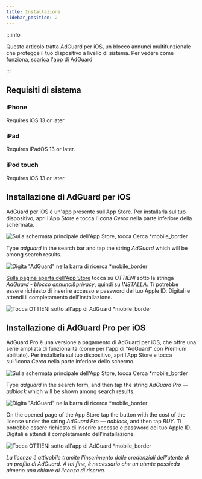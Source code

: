 ```yaml
---
title: Installazione
sidebar_position: 2
---
```


:::info

Questo articolo tratta AdGuard per iOS, un blocco annunci multifunzionale che protegge il tuo dispositivo a livello di sistema. Per vedere come funziona, [scarica l'app di AdGuard](https://agrd.io/download-kb-adblock)

:::

## Requisiti di sistema

### iPhone

Requires iOS 13 or later.

### iPad

Requires iPadOS 13 or later.

### iPod touch

Requires iOS 13 or later.

## Installazione di AdGuard per iOS

AdGuard per iOS è un'app presente sull'App Store. Per installarla sul tuo dispositivo, apri l'App Store e tocca l'icona *Cerca* nella parte inferiore della schermata.

![Sulla schermata principale dell'App Store, tocca Cerca *mobile_border](https://cdn.adtidy.org/public/Adguard/kb/installation/iOS/en/1.png)

Type *adguard* in the search bar and tap the string *AdGuard* which will be among search results.

![Digita "AdGuard" nella barra di ricerca *mobile_border](https://cdn.adtidy.org/public/Adguard/kb/installation/iOS/en/2.png)

[Sulla pagina aperta dell'App Store](https://adguard.com/download.html?auto=1) tocca su *OTTIENI* sotto la stringa *AdGuard - blocco annunci&privacy*, quindi su *INSTALLA*. Ti potrebbe essere richiesto di inserire accesso e password del tuo Apple ID. Digitali e attendi il completamento dell'installazione.

![Tocca OTTIENI sotto all'app di AdGuard *mobile_border](https://cdn.adtidy.org/public/Adguard/kb/installation/iOS/en/3.png)

## Installazione di AdGuard Pro per iOS

AdGuard Pro è una versione a pagamento di AdGuard per iOS, che offre una serie ampliata di funzionalità (come per l'app di "AdGuard" con Premium abilitato). Per installarla sul tuo dispositivo, apri l'App Store e tocca sull'icona *Cerca* nella parte inferiore dello schermo.

![Sulla schermata principale dell'App Store, tocca Cerca *mobile_border](https://cdn.adtidy.org/public/Adguard/kb/installation/iOS/en/1.png)

Type *adguard* in the search form, and then tap the string *AdGuard Pro — adblock* which will be shown among search results.

![Digita "AdGuard" nella barra di ricerca *mobile_border](https://cdn.adtidy.org/public/Adguard/kb/installation/iOS/en/2.png)

On the opened page of the App Store tap the button with the cost of the license under the string *AdGuard Pro — adblock*, and then tap *BUY*. Ti potrebbe essere richiesto di inserire accesso e password del tuo Apple ID. Digitali e attendi il completamento dell'installazione.

![Tocca OTTIENI sotto all'app di AdGuard *mobile_border](https://cdn.adtidy.org/public/Adguard/kb/installation/iOS/en/3.png)

*La licenza è attivabile tramite l'inserimento delle credenziali dell'utente di un profilo di AdGuard. A tal fine, è necessario che un utente possieda almeno una chiave di licenza di riserva.*
